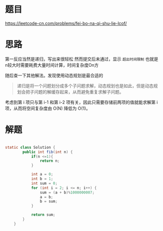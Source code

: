 # 题目

https://leetcode-cn.com/problems/fei-bo-na-qi-shu-lie-lcof/

# 思路

第一反应当然是递归，写出来很轻松
然而提交后未通过，显示 `超出时间限制`
也就是n较大时需要耗费大量时间计算，时间复杂度On方

随后查一下其他解法。发现使用动态规划是最合适的

>递归是将一个问题划分成多个子问题求解，动态规划也是如此，但是动态规划会把子问题的解缓存起来，从而避免重复求解子问题。

考虑到第 i 项只与第 i-1 和第 i-2 项有关，因此只需要存储前两项的值就能求解第 i 项，从而将空间复杂度由 O(N) 降低为 O(1)。

# 解题

```java

static class Solution {
        public int fib(int n) {
            if(n <=1){
                return n;
            }

            int a = 0;
            int b = 1;
            int sum = 0;
            for (int i = 2; i <= n; i++) {
                sum = (a + b)%1000000007;
                a = b;
                b = sum;
            }

            return sum;
        }
    }

```
